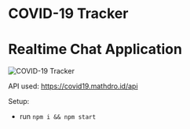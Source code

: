 # COVID-19 Tracker

# Realtime Chat Application


<a href="https://github.com/thisisabhisharma/Covid-19-tracker">

</a>


![COVID-19 Tracker](https://i.ibb.co/X87BqVY/Screenshot-2020-04-13-at-10-14-58.png)


API used: https://covid19.mathdro.id/api

Setup:
- run ```npm i && npm start```
